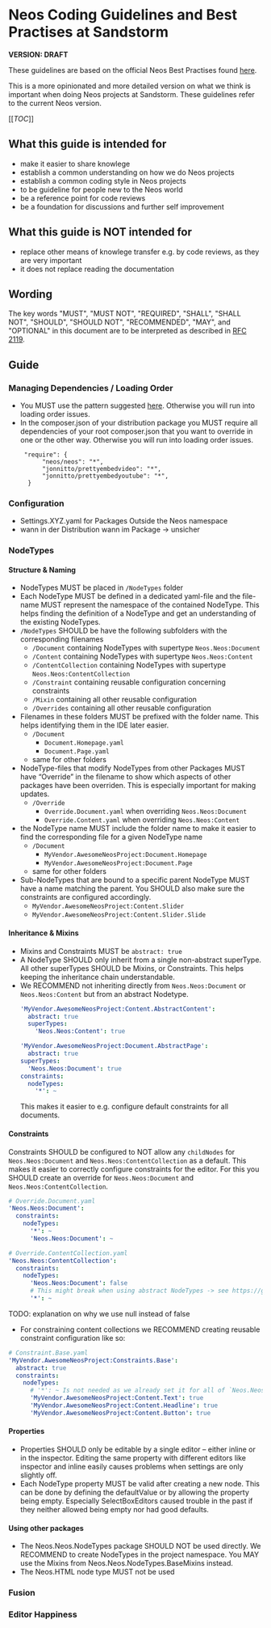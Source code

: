 # Neos Coding Guidelines and Best Practises at Sandstorm

**VERSION: DRAFT**

These guidelines are based on the official Neos Best Practises found [here](https://docs.neos.io/cms/manual/best-practices).

This is a more opinionated and more detailed version on what we think is important when doing Neos projects at Sandstorm. These guidelines refer to the current Neos version.

[[_TOC_]]

## What this guide is intended for

* make it easier to share knowlege
* establish a common understanding on how we do Neos projects
* establish a common coding style in Neos projects
* to be guideline for people new to the Neos world
* be a reference point for code reviews
* be a foundation for discussions and further self improvement

## What this guide is NOT intended for

* replace other means of knowlege transfer e.g. by code reviews, as they are very important
* it does not replace reading the documentation

## Wording

The key words "MUST", "MUST NOT", "REQUIRED", "SHALL", "SHALL NOT", "SHOULD", "SHOULD NOT", "RECOMMENDED",  "MAY", and "OPTIONAL" in this document are to be interpreted as described in [RFC 2119](https://www.ietf.org/rfc/rfc2119.txt).

## Guide

### Managing Dependencies / Loading Order

* You MUST use the pattern suggested [here](https://docs.neos.io/cms/manual/dependency-management). Otherwise you will run into loading order issues.
* In the composer.json of your distribution package you MUST require all dependencies of your root composer.json that you want to override in one or the other way.
  Otherwise you will run into loading order issues.
  ```
   "require": {
        "neos/neos": "*",
        "jonnitto/prettyembedvideo": "*",
        "jonnitto/prettyembedyoutube": "*",
    }
  ```

### Configuration

* Settings.XYZ.yaml for Packages Outside the Neos namespace
* wann in der Distribution wann im Package -> unsicher

### NodeTypes

#### Structure & Naming

* NodeTypes MUST be placed in `/NodeTypes` folder
* Each NodeType MUST be defined in a dedicated yaml-file and the file-name MUST represent the namespace of the contained NodeType. This helps finding the definition of a NodeType and get an understanding of the existing NodeTypes.
* `/NodeTypes` SHOULD be have the following subfolders with the corresponding filenames
  * `/Document` containing NodeTypes with supertype `Neos.Neos:Document`
  * `/Content` containing NodeTypes with supertype `Neos.Neos:Content`
  * `/ContentCollection` containing NodeTypes with supertype `Neos.Neos:ContentCollection`
  * `/Constraint` containing reusable configuration concerning constraints
  * `/Mixin` containing all other reusable configuration
  * `/Overrides` containing all other reusable configuration
* Filenames in these folders MUST be prefixed with the folder name. This helps identifying them in the IDE later
  easier.
  * `/Document`
    * `Document.Homepage.yaml`
    * `Document.Page.yaml`
  * same for other folders
* NodeType-files that modify NodeTypes from other Packages MUST have “Override” in the filename to show which aspects
  of other packages have been overriden. This is especially important for making updates.
  * `/Override`
    * `Override.Document.yaml` when overriding `Neos.Neos:Document`
    * `Override.Content.yaml` when overriding `Neos.Neos:Content`
* the NodeType name MUST include the folder name to make it easier to find the corresponding file for a given
  NodeType name
    * `/Document`
        * `MyVendor.AwesomeNeosProject:Document.Homepage`
        * `MyVendor.AwesomeNeosProject:Document.Page`
    * same for other folders
* Sub-NodeTypes that are bound to a specific parent NodeType MUST have a name matching the parent. You SHOULD also make
  sure the constraints are configured accordingly.
  * `MyVendor.AwesomeNeosProject:Content.Slider`
  * `MyVendor.AwesomeNeosProject:Content.Slider.Slide`

#### Inheritance & Mixins

* Mixins and Constraints MUST be `abstract: true`
* A NodeType SHOULD only inherit from a single non-abstract superType. All other superTypes SHOULD be Mixins, or Constraints. This helps keeping the inheritance chain understandable.
* We RECOMMEND not inheriting directly from `Neos.Neos:Document` or `Neos.Neos:Content` but from an abstract Nodetype. 
  ```yaml
  'MyVendor.AwesomeNeosProject:Content.AbstractContent':
    abstract: true
    superTypes:
      'Neos.Neos:Content': true
  ```
  ```yaml
  'MyVendor.AwesomeNeosProject:Document.AbstractPage':
    abstract: true
  superTypes:
    'Neos.Neos:Document': true
  constraints:
    nodeTypes:
      '*': ~
  ```
  This makes it easier to e.g. configure default constraints for all documents.

#### Constraints

Constraints SHOULD be configured to NOT allow any `childNodes` for `Neos.Neos:Document` and `Neos.Neos:ContentCollection` as a default. This makes it easier to correctly configure constraints for the editor. For this you SHOULD create an override for `Neos.Neos:Document` and `Neos.Neos:ContentCollection`.

```yaml
# Override.Document.yaml
'Neos.Neos:Document':
  constraints:
    nodeTypes:
      '*': ~
      'Neos.Neos:Document': ~
```

```yaml
# Override.ContentCollection.yaml
'Neos.Neos:ContentCollection':
  constraints:
    nodeTypes:
      'Neos.Neos:Document': false
      # This might break when using abstract NodeTypes -> see https://github.com/neos/neos-development-collection/issues/3212
      '*': ~
```

TODO: explanation on why we use null instead of false

* For constraining content collections we RECOMMEND creating reusable constraint configuration like so:

```yaml
# Constraint.Base.yaml
'MyVendor.AwesomeNeosProject:Constraints.Base':
  abstract: true
  constraints:
    nodeTypes:
      # '*': ~ Is not needed as we already set it for all of `Neos.Neos:ContentCollection`
      'MyVendor.AwesomeNeosProject:Content.Text': true
      'MyVendor.AwesomeNeosProject:Content.Headline': true
      'MyVendor.AwesomeNeosProject:Content.Button': true
```

#### Properties

* Properties SHOULD only be editable by a single editor – either inline or in the inspector. Editing the same property with different editors like inspector and inline easily causes problems when settings are only slightly off.
* Each NodeType property MUST be valid after creating a new node. This can be done by defining the defaultValue or by allowing the property being empty. Especially SelectBoxEditors caused trouble in the past if they neither allowed being empty nor had good defaults.

#### Using other packages

* The Neos.Neos.NodeTypes package SHOULD NOT be used directly. We RECOMMEND to create NodeTypes in the project namespace. You MAY use the Mixins from Neos.Neos.NodeTypes.BaseMixins instead.
* The Neos.HTML node type MUST not be used

### Fusion

### Editor Happiness


